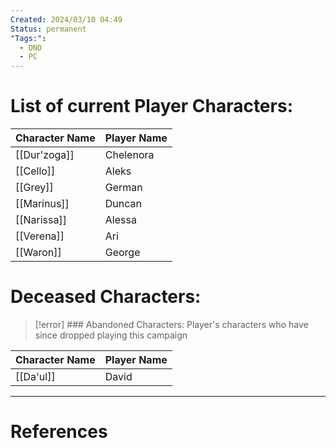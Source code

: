 ```yaml
---
Created: 2024/03/10 04:49
Status: permanent
"Tags:":
  - DND
  - PC
---
```

# List of current Player Characters:

| Character Name | Player Name |
| -------------- | ----------- |
| [[Dur'zoga]]   | Chelenora   |
| [[Cello]]      | Aleks       |
| [[Grey]]       | German      |
| [[Marinus]]    | Duncan      |
| [[Narissa]]    | Alessa      |
| [[Verena]]     | Ari         |
| [[Waron]]      | George      |

# Deceased Characters:

> [!error] ### Abandoned Characters:
> Player's characters who have since dropped playing this campaign

| Character Name | Player Name |
| -------------- | ----------- |
| [[Da'ul]]      | David       |

---
# References
